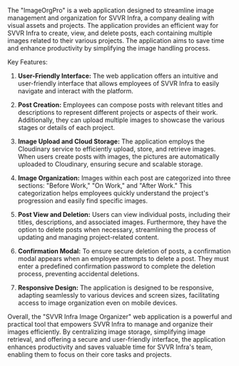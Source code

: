 The "ImageOrgPro" is a web application designed to streamline image management and organization for SVVR Infra, a company dealing with visual assets and projects. The application provides an efficient way for SVVR Infra to create, view, and delete posts, each containing multiple images related to their various projects. The application aims to save time and enhance productivity by simplifying the image handling process.

Key Features:

1. **User-Friendly Interface:** The web application offers an intuitive and user-friendly interface that allows employees of SVVR Infra to easily navigate and interact with the platform.

2. **Post Creation:** Employees can compose posts with relevant titles and descriptions to represent different projects or aspects of their work. Additionally, they can upload multiple images to showcase the various stages or details of each project.

3. **Image Upload and Cloud Storage:** The application employs the Cloudinary service to efficiently upload, store, and retrieve images. When users create posts with images, the pictures are automatically uploaded to Cloudinary, ensuring secure and scalable storage.

4. **Image Organization:** Images within each post are categorized into three sections: "Before Work," "On Work," and "After Work." This categorization helps employees quickly understand the project's progression and easily find specific images.

5. **Post View and Deletion:** Users can view individual posts, including their titles, descriptions, and associated images. Furthermore, they have the option to delete posts when necessary, streamlining the process of updating and managing project-related content.

6. **Confirmation Modal:** To ensure secure deletion of posts, a confirmation modal appears when an employee attempts to delete a post. They must enter a predefined confirmation password to complete the deletion process, preventing accidental deletions.

7. **Responsive Design:** The application is designed to be responsive, adapting seamlessly to various devices and screen sizes, facilitating access to image organization even on mobile devices.

Overall, the "SVVR Infra Image Organizer" web application is a powerful and practical tool that empowers SVVR Infra to manage and organize their images efficiently. By centralizing image storage, simplifying image retrieval, and offering a secure and user-friendly interface, the application enhances productivity and saves valuable time for SVVR Infra's team, enabling them to focus on their core tasks and projects.